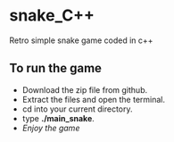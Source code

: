 # snake_C++
Retro simple snake game coded in c++

## To run the game
- Download the zip file from github.
- Extract the files and open the terminal.
- cd into your current directory.
- type **./main_snake**.
- *Enjoy the game*

